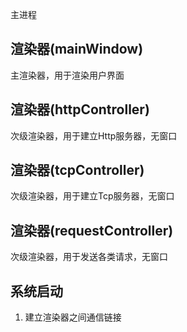 主进程

## 渲染器(mainWindow)
主渲染器，用于渲染用户界面
## 渲染器(httpController)
次级渲染器，用于建立Http服务器，无窗口
## 渲染器(tcpController)
次级渲染器，用于建立Tcp服务器，无窗口
## 渲染器(requestController)
次级渲染器，用于发送各类请求，无窗口


## 系统启动
1. 建立渲染器之间通信链接

